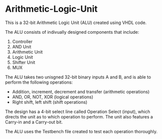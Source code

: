 # Arithmetic-Logic-Unit

This is a 32-bit Arithmetic Logic Unit (ALU) created using VHDL code.

The ALU consists of indivually designed components that include:
1) Controller
2) AND Unit
3) Arithmetic Unit
4) Logic Unit
5) Shifter Unit
6) MUX

The ALU takes two unisgned 32-bit binary inputs A and B, and is able to perform the following operations:
- Addition, increment, decrement and transfer (arithmetic operations)
- AND, OR, NOT, XOR (logical operations)
- Right shift, left shift (shift operations) 

The design has a 4-bit select line called Operation Select (input), which directs the unit as to
which operation to perform.
The unit also features a Carry-in and a Carry-out bit.

The ALU uses the Testbench file created to test each operation thoroughly.
